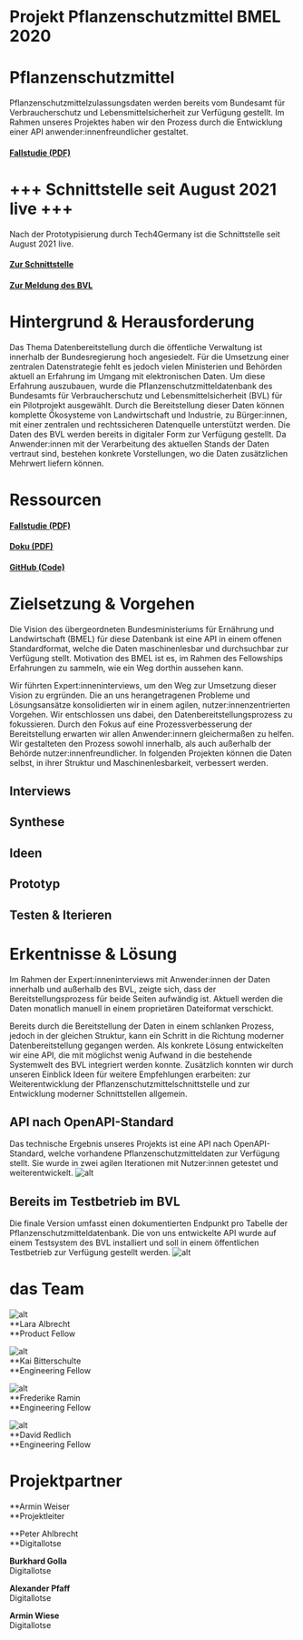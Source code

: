 # Projekt Pflanzenschutzmittel BMEL 2020


# Pflanzenschutzmittel

Pflanzenschutzmittelzulassungsdaten werden bereits vom Bundesamt für Verbraucherschutz und Lebensmittelsicherheit zur Verfügung gestellt. Im Rahmen unseres Projektes haben wir den Prozess durch die Entwicklung einer API anwender:innenfreundlicher gestaltet.


#### [Fallstudie (PDF)](f1_PSM_Fallstudie.pdf)


# +++ Schnittstelle seit August 2021 live +++

Nach der Prototypisierung durch Tech4Germany ist die Schnittstelle seit August 2021 live. 


#### [Zur Schnittstelle](https://psm-api.bvl.bund.de/)


#### [Zur Meldung des BVL](https://www.bvl.bund.de/SharedDocs/Fachmeldungen/04_pflanzenschutzmittel/2021/2021_08_16_Fa_Testphase_PSM_Zulassungsdaten_API.html) 


# Hintergrund & Herausforderung

Das Thema Datenbereitstellung durch die öffentliche Verwaltung ist innerhalb der Bundesregierung hoch angesiedelt. Für die Umsetzung einer zentralen Datenstrategie fehlt es jedoch vielen Ministerien und Behörden aktuell an Erfahrung im Umgang mit elektronischen Daten. Um diese Erfahrung auszubauen, wurde die Pflanzenschutzmitteldatenbank des Bundesamts für Verbraucherschutz und Lebensmittelsicherheit (BVL) für ein Pilotprojekt ausgewählt. Durch die Bereitstellung dieser Daten können komplette Ökosysteme von Landwirtschaft und Industrie, zu Bürger:innen, mit einer zentralen und rechtssicheren Datenquelle unterstützt werden. Die Daten des BVL werden bereits in digitaler Form zur Verfügung gestellt. Da Anwender:innen mit der Verarbeitung des aktuellen Stands der Daten vertraut sind, bestehen konkrete Vorstellungen, wo die Daten zusätzlichen Mehrwert liefern können.


# Ressourcen


#### [Fallstudie (PDF)](f1_PSM_Fallstudie.pdf)


#### [Doku (PDF)](f2_PSM_Projektdokumentation_final.pdf)


#### [GitHub (Code)](https://github.com/tech4germany/psm.api.v1)


# Zielsetzung & Vorgehen

Die Vision des übergeordneten Bundesministeriums für Ernährung und Landwirtschaft (BMEL) für diese Datenbank ist eine API in einem offenen Standardformat, welche die Daten maschinenlesbar und durchsuchbar zur Verfügung stellt. Motivation des BMEL ist es, im Rahmen des Fellowships Erfahrungen zu sammeln, wie ein Weg dorthin aussehen kann. 

Wir führten Expert:inneninterviews, um den Weg zur Umsetzung dieser Vision zu ergründen.  Die an uns herangetragenen Probleme und Lösungsansätze konsolidierten wir in einem agilen, nutzer:innenzentrierten Vorgehen. Wir entschlossen uns dabei, den Datenbereitstellungsprozess zu fokussieren. Durch den Fokus auf eine Prozessverbesserung der Bereitstellung erwarten wir allen Anwender:innern gleichermaßen zu helfen. Wir gestalteten den Prozess sowohl innerhalb, als auch außerhalb der Behörde nutzer:innenfreundlicher. In folgenden Projekten können die Daten selbst, in ihrer Struktur und Maschinenlesbarkeit, verbessert werden.


## Interviews


## Synthese


## Ideen


## Prototyp


## Testen & Iterieren


# Erkentnisse & Lösung

Im Rahmen der Expert:inneninterviews mit Anwender:innen der Daten innerhalb und außerhalb des BVL, zeigte sich, dass der Bereitstellungsprozess für beide Seiten aufwändig ist. Aktuell werden die Daten monatlich manuell in einem proprietären Dateiformat verschickt.

Bereits durch die Bereitstellung der Daten in einem schlanken Prozess, jedoch in der gleichen Struktur, kann ein Schritt in die Richtung moderner Datenbereitstellung gegangen werden. Als konkrete Lösung entwickelten wir eine API, die mit möglichst wenig Aufwand in die bestehende Systemwelt des BVL integriert werden konnte. Zusätzlich konnten wir durch unseren Einblick Ideen für weitere Empfehlungen erarbeiten: zur Weiterentwicklung der Pflanzenschutzmittelschnittstelle und zur Entwicklung moderner Schnittstellen allgemein.


## API nach OpenAPI-Standard

Das technische Ergebnis unseres Projekts ist eine API nach OpenAPI-Standard, welche vorhandene Pflanzenschutzmitteldaten zur Verfügung stellt. Sie wurde in zwei agilen Iterationen mit Nutzer:innen getestet und weiterentwickelt. 
![alt](1_frame_generic_light-1-1280x871.png)

## Bereits im Testbetrieb im BVL

Die finale Version umfasst einen dokumentierten Endpunkt pro Tabelle der Pflanzenschutzmitteldatenbank. Die von uns entwickelte API wurde auf einem Testsystem des BVL installiert und soll in einem öffentlichen Testbetrieb zur Verfügung gestellt werden.
![alt](2_frame_generic_light-2-1280x861.png)

# das Team

![alt](3_Fellow-Lara-Albrecht-Profilfoto-1-1280x1601.jpg) \
**Lara Albrecht \
**Product Fellow

![alt](4_Fellow-Kai-Bitterschule-Profilbild_.jpg) \
**Kai Bitterschulte \
**Engineering Fellow

![alt](5_Fellow-Frederike-Ramin-Profilfoto_-1280x1600.jpg) \
**Frederike Ramin \
**Engineering Fellow

![alt](6_Fellow-David-Redlich-Profilfoto-2-1280x1600.jpg) \
**David Redlich \
**Engineering Fellow


# Projektpartner

**Armin Weiser \
**Projektleiter

**Peter Ahlbrecht \
**Digitallotse

**Burkhard Golla** \
Digitallotse

**Alexander Pfaff** \
Digitallotse

**Armin Wiese** \
Digitallotse
